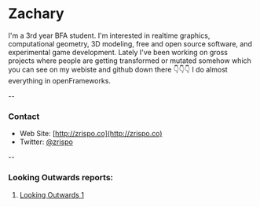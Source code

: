 # Zachary


I'm a 3rd year BFA student. I'm interested in realtime graphics, computational geometry, 3D modeling, free and open source software, and experimental game development. Lately I've been working on gross projects where people are getting transformed or mutated somehow which you can see on my webiste and github down there 👇👇👇 I do almost everything in openFrameworks. 

--
### Contact

* Web Site: [http://zrispo.co](http://zrispo.co)
* Twitter: [@zrispo](http://twitter.com/zrispo)

--
### Looking Outwards reports: 

1. [Looking Outwards 1](looking-outwards-01.md)
